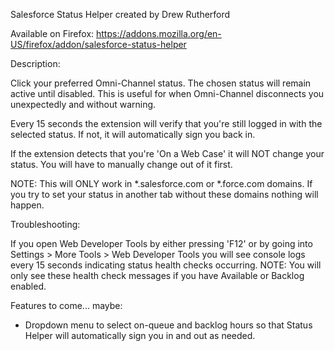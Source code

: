 Salesforce Status Helper created by Drew Rutherford

Available on Firefox: https://addons.mozilla.org/en-US/firefox/addon/salesforce-status-helper

Description:

Click your preferred Omni-Channel status. The chosen status will remain active until disabled. This is useful for when Omni-Channel disconnects you unexpectedly and without warning.

Every 15 seconds the extension will verify that you're still logged in with the selected status. If not, it will automatically sign you back in.

If the extension detects that you're 'On a Web Case' it will NOT change your status. You will have to manually change out of it first.

NOTE: This will ONLY work in *.salesforce.com or *.force.com domains. If you try to set your status in another tab without these domains nothing will happen.

Troubleshooting:

If you open Web Developer Tools by either pressing 'F12' or by going into Settings > More Tools > Web Developer Tools you will see console logs every 15 seconds indicating status health checks occurring.
NOTE: You will only see these health check messages if you have Available or Backlog enabled.

Features to come... maybe:

- Dropdown menu to select on-queue and backlog hours so that Status Helper will automatically sign you in and out as needed.
